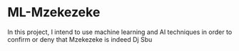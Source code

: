 # ML-Mzekezeke
In this project, I intend to use machine learning and AI techniques in order to confirm or deny that Mzekezeke is indeed Dj Sbu
